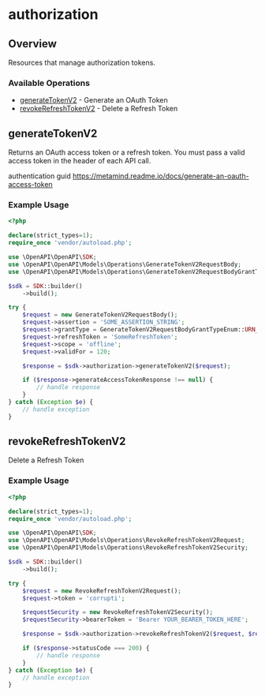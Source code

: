 # authorization

## Overview

Resources that manage authorization tokens.

### Available Operations

* [generateTokenV2](#generatetokenv2) - Generate an OAuth Token
* [revokeRefreshTokenV2](#revokerefreshtokenv2) - Delete a Refresh Token

## generateTokenV2

Returns an OAuth access token or a refresh token. You must pass a valid access token in the header of each API call.

authentication guid
<https://metamind.readme.io/docs/generate-an-oauth-access-token>

### Example Usage

```php
<?php

declare(strict_types=1);
require_once 'vendor/autoload.php';

use \OpenAPI\OpenAPI\SDK;
use \OpenAPI\OpenAPI\Models\Operations\GenerateTokenV2RequestBody;
use \OpenAPI\OpenAPI\Models\Operations\GenerateTokenV2RequestBodyGrantTypeEnum;

$sdk = SDK::builder()
    ->build();

try {
    $request = new GenerateTokenV2RequestBody();
    $request->assertion = 'SOME_ASSERTION_STRING';
    $request->grantType = GenerateTokenV2RequestBodyGrantTypeEnum::URN_IETF_PARAMS_OAUTH_GRANT_TYPE_JWT_BEARER;
    $request->refreshToken = 'SomeRefreshToken';
    $request->scope = 'offline';
    $request->validFor = 120;

    $response = $sdk->authorization->generateTokenV2($request);

    if ($response->generateAccessTokenResponse !== null) {
        // handle response
    }
} catch (Exception $e) {
    // handle exception
}
```

## revokeRefreshTokenV2

Delete a Refresh Token

### Example Usage

```php
<?php

declare(strict_types=1);
require_once 'vendor/autoload.php';

use \OpenAPI\OpenAPI\SDK;
use \OpenAPI\OpenAPI\Models\Operations\RevokeRefreshTokenV2Request;
use \OpenAPI\OpenAPI\Models\Operations\RevokeRefreshTokenV2Security;

$sdk = SDK::builder()
    ->build();

try {
    $request = new RevokeRefreshTokenV2Request();
    $request->token = 'corrupti';

    $requestSecurity = new RevokeRefreshTokenV2Security();
    $requestSecurity->bearerToken = 'Bearer YOUR_BEARER_TOKEN_HERE';

    $response = $sdk->authorization->revokeRefreshTokenV2($request, $requestSecurity);

    if ($response->statusCode === 200) {
        // handle response
    }
} catch (Exception $e) {
    // handle exception
}
```
